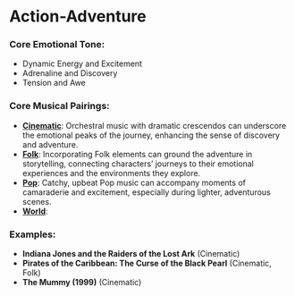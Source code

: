 # Action-Adventure

### Core Emotional Tone:

- Dynamic Energy and Excitement
- Adrenaline and Discovery
- Tension and Awe

### Core Musical Pairings:

- **[Cinematic](../../genres/audio/classical/subgenres/cinematic.md)**: Orchestral music with dramatic crescendos can underscore the emotional peaks of the journey, enhancing the sense of discovery and adventure.
- **[Folk](../../genres/audio/folk/folk.md)**: Incorporating Folk elements can ground the adventure in storytelling, connecting characters’ journeys to their emotional experiences and the environments they explore.
- **[Pop](../../genres/audio/pop/pop.md)**: Catchy, upbeat Pop music can accompany moments of camaraderie and excitement, especially during lighter, adventurous scenes.
- **[World](../../genres/audio/world/world.md)**: 

### Examples:

- **Indiana Jones and the Raiders of the Lost Ark** (Cinematic)
- **Pirates of the Caribbean: The Curse of the Black Pearl** (Cinematic, Folk)
- **The Mummy (1999)** (Cinematic)
